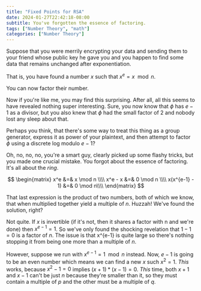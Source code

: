 ```yaml
---
title: "Fixed Points for RSA"
date: 2024-01-27T22:42:18-08:00
subtitle: You've forgotten the essence of factoring.
tags: ["Number Theory", "math"]
categories: ["Number Theory"]
---
```


Suppose that you were merrily encrypting your data and sending
them to your friend whose public key he gave you and you happen
to find some data that remains unchanged after exponentiation.

That is, you have found a number $x$ such that $x^e=x \mod n$.

You can now factor their number.

Now if you're like me, you may find this surprising.
After all, all this seems to have revealed nothing super interesting.
Sure, you now know that $\phi$ has $e-1$ as a divisor, but you also
knew that $\phi$ had the small factor of $2$ and nobody lost any sleep about that.

Perhaps you think, that there's some way to treat this thing as a group
generator, express it as power of your plaintext, and then attempt to factor
$\phi$ using a discrete log modulo $e-1$?

Oh, no, no, no, you're a smart guy, clearly picked up some flashy tricks,
but you made one crucial mistake. You forgot about the essence of factoring.
It's all about the *ring*.

$$
\begin{matrix}
x^e &=& x \mod n \\\\
x^e - x &=& 0 \mod n \\\\
x(x^{e-1} - 1) &=& 0 \mod n\\\\
\end{matrix}
$$

That last expression is the product of two numbers, both of which we know,
that when multiplied together yield a multiple of $n$. Huzzah! We've found
the solution, right?

Not quite. If $x$ is invertible (if it's not, then it shares a factor with n and
we're done) then $x^{e-1} = 1$. So
we've only found the shocking revelation that $1-1=0$ is a factor of $n$. The
issue is that x^{e-1} is quite large so there's nothing stopping it from being
one more than a multiple of $n$.

However, suppose we run with $x^{e-1} = 1 \mod n$ instead. Now, $e-1$ is
going to be an even number which means we can find a new $x$ such $x^2=1$.
*This* works, because $x^2-1=0$ implies $(x+1)*(x-1)=0$. *This* time, both
$x+1$ and $x-1$ can't be just $n$ because they're smaller than it, so they
must contain a multiple of $p$ and the other must be a multiple of $q$.
